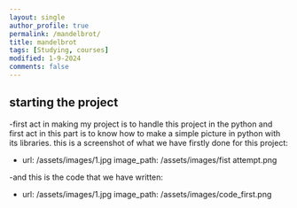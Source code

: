 ```yaml
---
layout: single
author_profile: true
permalink: /mandelbrot/
title: mandelbrot
tags: [Studying, courses]
modified: 1-9-2024
comments: false
---
```



## starting the project
-first act in making my project is to handle this project in the python and first act in this part is to know how to make a simple picture in python with its libraries.
this is a screenshot of what we have firstly done for this project:
- url: /assets/images/1.jpg
    image_path: /assets/images/fist attempt.png

-and this is the code that we have written:

- url: /assets/images/1.jpg
    image_path: /assets/images/code_first.png
































<!-- |           | **Current**                    |
|----|------|--------------------------------|
|2019|Fall  | **<a href="">Computer Programming Fundamentals</a>**         |
|----|------|--------------------------------|
|2019|Fall  | **<a href="/ds98/">Data Structures</a>** |
|----|------|--------------------------------|
|2019|Fall  | **<a href="">Computer Lab</a>** |


|           | **Past**                       |
|----|------|--------------------------------|
|2019|Spring| **<a href="/ad97/">Algorithm Design</a>**         |
|----|------|--------------------------------|
|2019|Spring| **<a href="/ap97/">Advanced Programming - C#</a>** |
|----|------|--------------------------------|
|2019|Spring| **<a href="/nlp97/">Natural Language Processing (Undergraduate)</a>** |
|----|------|--------------------------------|
|2018|Fall  | **<a href="/ds97/">Data Structures</a>**            |
|----|------|--------------------------------|
|2018|Fall  | **Advanced Programming - C#** |
|----|------|--------------------------------------------|
|2018|Fall  | **Natural Language Processing (Graduate)** |
|----|------|--------------------------------------------|
|2018|Spring| **Advanced Programming - C#**             |
|----|------|--------------------------------------------|
|2018|Spring| **Natural Language Processing (Undergraduate)** | -->
